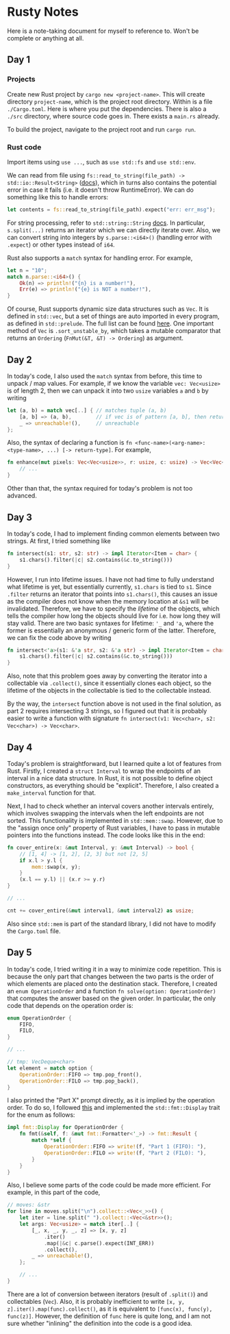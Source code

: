 # Rusty Notes

Here is a note-taking document for myself to reference to. Won't be complete or anything at all.

## Day 1

### Projects

Create new Rust project by `cargo new <project-name>`. This will create directory `project-name`, which is the project root directory. Within is a file `./Cargo.toml`. Here is where you put the dependencies. There is also a `./src` directory, where source code goes in. There exists a `main.rs` already.

To build the project, navigate to the project root and run `cargo run`.

### Rust code

Import items using `use ...`, such as `use std::fs` and `use std::env`.

We can read from file using `fs::read_to_string(file_path) -> std::io::Result<String>` ([docs](https://doc.rust-lang.org/std/fs/index.html)), which in turns also contains the potential error in case it fails (i.e. it doesn't throw RuntimeError). We can do something like this to handle errors:

```rust
let contents = fs::read_to_string(file_path).expect("err: err_msg");
```

For string processing, refer to `std::string::String` [docs](https://doc.rust-lang.org/std/string/struct.String.html). In particular, `s.split(...)` returns an iterator which we can directly iterate over. Also, we can convert string into integers by `s.parse::<i64>()` (handling error with `.expect`) or other types instead of `i64`.

Rust also supports a `match` syntax for handling error. For example,

```rust
let n = "10";
match n.parse::<i64>() {
    Ok(n) => println!("{n} is a number!"),
    Err(e) => println!("{e} is NOT a number!"),
}
```

Of course, Rust supports dynamic size data structures such as `Vec`. It is defined in `std::vec`, but a set of things are auto imported in every program, as defined in `std::prelude`. The full list can be found [here](https://doc.rust-lang.org/std/prelude/index.html). One important method of `Vec` is `.sort_unstable_by`, which takes a mutable comparator that returns an `Ordering` (`FnMut(&T, &T) -> Ordering`) as argument.

## Day 2

In today's code, I also used the `match` syntax from before, this time to unpack / map values. For example, if we know the variable `vec: Vec<usize>` is of length 2, then we can unpack it into two `usize` variables `a` and `b` by writing

```rust
let (a, b) = match vec[..] { // matches tuple (a, b)
    [a, b] => (a, b),        // if vec is of pattern [a, b], then returns (a, b)
    _ => unreachable!(),     // unreachable
};
```

Also, the syntax of declaring a function is `fn <func-name>(<arg-name>: <type-name>, ...) [-> return-type]`. For example,

```rust
fn enhance(mut pixels: Vec<Vec<usize>>, r: usize, c: usize) -> Vec<Vec<usize>> {
    // ...
}
```

Other than that, the syntax required for today's problem is not too advanced.

## Day 3

In today's code, I had to implement finding common elements between two strings. At first, I tried something like

```rust
fn intersect(s1: str, s2: str) -> impl Iterator<Item = char> {
    s1.chars().filter(|c| s2.contains(&c.to_string()))
}
```

However, I run into lifetime issues. I have not had time to fully understand what lifetime is yet, but essentially currently, `s1.chars` is tied to `s1`. Since `.filter` returns an iterator that points into `s1.chars()`, this causes an issue as the compiler does not know when the memory location at `&s1` will be invalidated. Therefore, we have to specify the _lifetime_ of the objects, which tells the compiler how long the objects should live for i.e. how long they will stay valid. There are two basic syntaxes for lifetime: `'_` and `'a`, where the former is essentially an anonymous / generic form of the latter. Therefore, we can fix the code above by writing

```rust
fn intersect<'a>(s1: &'a str, s2: &'a str) -> impl Iterator<Item = char> + 'a {
    s1.chars().filter(|c| s2.contains(&c.to_string()))
}
```

Also, note that this problem goes away by converting the iterator into a collectable via `.collect()`, since it essentially clones each object, so the lifetime of the objects in the collectable is tied to the collectable instead.

By the way, the `intersect` function above is not used in the final solution, as part 2 requires intersecting 3 strings, so I figured out that it is probably easier to write a function with signature `fn intersect(v1: Vec<char>, s2: Vec<char>) -> Vec<char>`.

## Day 4

Today's problem is straightforward, but I learned quite a lot of features from Rust. Firstly, I created a `struct Interval` to wrap the endpoints of an interval in a nice data structure. In Rust, it is not possible to define object constructors, as everything should be "explicit". Therefore, I also created a `make_interval` function for that.

Next, I had to check whether an interval covers another intervals entirely, which involves swapping the intervals when the left endpoints are not sorted. This functionality is implemented in `std::mem::swap`. However, due to the "assign once only" property of Rust variables, I have to pass in mutable pointers into the functions instead. The code looks like this in the end:

```rust
fn cover_entire(x: &mut Interval, y: &mut Interval) -> bool {
    // [1, 4] -> [1, 2], [2, 3] but not [2, 5]
    if x.l > y.l {
        mem::swap(x, y);
    }
    (x.l == y.l) || (x.r >= y.r)
}

// ...

cnt += cover_entire(&mut interval1, &mut interval2) as usize;
```

Also since `std::mem` is part of the standard library, I did not have to modify the `Cargo.toml` file.

## Day 5

In today's code, I tried writing it in a way to minimize code repetition. This is because the only part that changes between the two parts is the order of which elements are placed onto the destination stack. Therefore, I created an `enum OperationOrder` and a function `fn solve(option: OperationOrder)` that computes the answer based on the given order. In particular, the only code that depends on the operation order is:

```rust
enum OperationOrder {
    FIFO,
    FILO,
}

// ...

// tmp: VecDeque<char>
let element = match option {
    OperationOrder::FIFO => tmp.pop_front(),
    OperationOrder::FILO => tmp.pop_back(),
}
```

I also printed the "Part X" prompt directly, as it is implied by the operation order. To do so, I followed [this](https://users.rust-lang.org/t/how-can-i-implement-fmt-display-for-enum/24111/3) and implemented the `std::fmt::Display` trait for the enum as follows:

```rust
impl fmt::Display for OperationOrder {
    fn fmt(&self, f: &mut fmt::Formatter<'_>) -> fmt::Result {
        match *self {
            OperationOrder::FIFO => write!(f, "Part 1 (FIFO): "),
            OperationOrder::FILO => write!(f, "Part 2 (FILO): "),
        }
    }
}
```

Also, I believe some parts of the code could be made more efficient. For example, in this part of the code,

```rust
// moves: &str
for line in moves.split("\n").collect::<Vec<_>>() {
    let iter = line.split(" ").collect::<Vec<&str>>();
    let args: Vec<usize> = match iter[..] {
        [_, x, _, y, _, z] => [x, y, z]
            .iter()
            .map(|&c| c.parse().expect(INT_ERR))
            .collect(),
        _ => unreachable!(),
    };

    // ...
}
```

There are a lot of conversion between iterators (result of `.split()`) and collectables (`Vec`). Also, it is probably inefficient to write `[x, y, z].iter().map(func).collect()`, as it is equivalent to `[func(x), func(y), func(z)]`. However, the definition of `func` here is quite long, and I am not sure whether "inlining" the definition into the code is a good idea.
